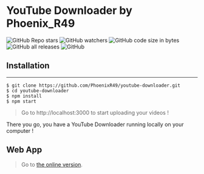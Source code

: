 # YouTube Downloader by Phoenix_R49
![GitHub Repo stars](https://img.shields.io/github/stars/PhoenixR49/youtube-downloader)
![GitHub watchers](https://img.shields.io/github/watchers/PhoenixR49/youtube-downloader)
![GitHub code size in bytes](https://img.shields.io/github/languages/code-size/PhoenixR49/youtube-downloader)
![GitHub all releases](https://img.shields.io/github/downloads/PhoenixR49/youtube-downloader/total)
![GitHub](https://img.shields.io/github/license/PhoenixR49/youtube-downloader)

## Installation
***
```
$ git clone https://github.com/PhoenixR49/youtube-downloader.git
$ cd youtube-downloader 
$ npm install
$ npm start
```
> Go to http://localhost:3000 to start uploading your videos !

There you go, you have a YouTube Downloader running locally on your computer !

## Web App
> Go to [the online version](https://ytdl-by-phoenixr49.glitch.me).